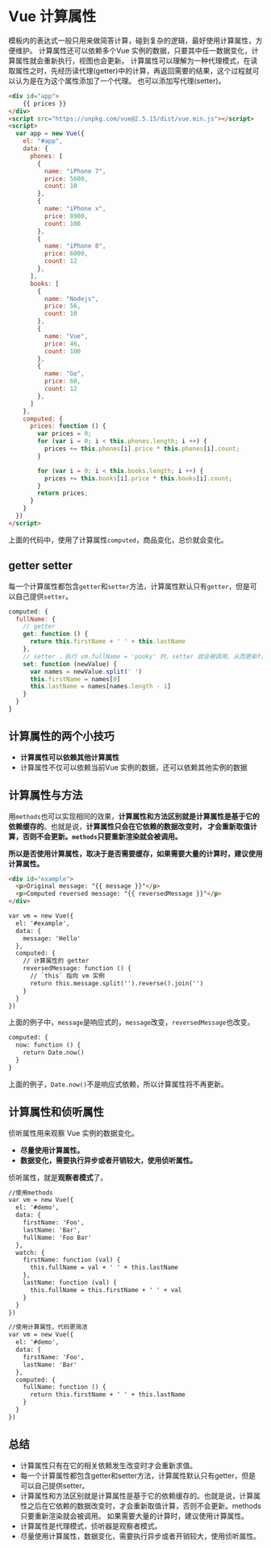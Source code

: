 # Vue 计算属性

模板内的表达式一般只用来做简答计算，碰到复杂的逻辑，最好使用计算属性，方便维护。
计算属性还可以依赖多个Vue 实例的数据，只要其中任一数据变化，计算属性就会重新执行，视图也会更新。
计算属性可以理解为一种代理模式，在读取属性之时，先经历读代理(getter)中的计算，再返回需要的结果，这个过程就可以认为是在为这个属性添加了一个代理。
也可以添加写代理(setter)。

``` html
<div id="app">
    {{ prices }}
</div>
<script src="https://unpkg.com/vue@2.5.15/dist/vue.min.js"></script>
<script>
  var app = new Vue({
    el: "#app",
    data: {
      phones: [
        {
          name: "iPhone 7",
          price: 5600,
          count: 10
        },
        {
          name: "iPhone x",
          price: 8900,
          count: 100
        },
        {
          name: "iPhone 8",
          price: 6000,
          count: 12
        },
      ],
      books: [
        {
          name: "Nodejs",
          price: 56,
          count: 10
        },
        {
          name: "Vue",
          price: 46,
          count: 100
        },
        {
          name: "Go",
          price: 60,
          count: 12
        },
      ]
    },
    computed: {
      prices: function () {
        var prices = 0;
        for (var i = 0; i < this.phones.length; i ++) {
          prices += this.phones[i].price * this.phones[i].count;
        }

        for (var i = 0; i < this.books.length; i ++) {
          prices += this.books[i].price * this.books[i].count;
        }
        return prices;
      }
    }
  })
</script>
```

上面的代码中，使用了计算属性`computed`，商品变化，总价就会变化。
## getter setter
每一个计算属性都包含`getter`和`setter`方法，计算属性默认只有`getter`，但是可以自己提供`setter`。
``` javascript
computed: {
  fullName: {
    // getter
    get: function () {
      return this.firstName + ' ' + this.lastName
    },
    // setter ，执行 vm.fullName = 'pooky' 时，setter 就会被调用，从而更新firstName lastName
    set: function (newValue) {
      var names = newValue.split(' ')
      this.firstName = names[0]
      this.lastName = names[names.length - 1]
    }
  }
}
```

## 计算属性的两个小技巧
- **计算属性可以依赖其他计算属性**
- 计算属性不仅可以依赖当前Vue 实例的数据，还可以依赖其他实例的数据

## 计算属性与方法
用`methods`也可以实现相同的效果，**计算属性和方法区别就是计算属性是基于它的依赖缓存的**。也就是说，**计算属性只会在它依赖的数据改变时，
才会重新取值计算，否则不会更新。`methods`只要重新渲染就会被调用。**


**所以是否使用计算属性，取决于是否需要缓存，如果需要大量的计算时，建议使用计算属性。**

``` html
<div id="example">
  <p>Original message: "{{ message }}"</p>
  <p>Computed reversed message: "{{ reversedMessage }}"</p>
</div>

var vm = new Vue({
  el: '#example',
  data: {
    message: 'Hello'
  },
  computed: {
    // 计算属性的 getter
    reversedMessage: function () {
      // `this` 指向 vm 实例
      return this.message.split('').reverse().join('')
    }
  }
})
```
上面的例子中，`message`是响应式的，`message`改变，`reversedMessage`也改变。

``` html
computed: {
  now: function () {
    return Date.now()
  }
}
```

上面的例子，`Date.now()`不是响应式依赖，所以计算属性将不再更新。

## 计算属性和侦听属性
侦听属性用来观察 Vue 实例的数据变化。
- **尽量使用计算属性。**
- **数据变化，需要执行异步或者开销较大，使用侦听属性。**

侦听属性，就是**观察者模式**了。


``` html
//使用methods
var vm = new Vue({
  el: '#demo',
  data: {
    firstName: 'Foo',
    lastName: 'Bar',
    fullName: 'Foo Bar'
  },
  watch: {
    firstName: function (val) {
      this.fullName = val + ' ' + this.lastName
    },
    lastName: function (val) {
      this.fullName = this.firstName + ' ' + val
    }
  }
})

//使用计算属性，代码更简洁
var vm = new Vue({
  el: '#demo',
  data: {
    firstName: 'Foo',
    lastName: 'Bar'
  },
  computed: {
    fullName: function () {
      return this.firstName + ' ' + this.lastName
    }
  }
})
```

## 总结
- 计算属性只有在它的相关依赖发生改变时才会重新求值。
- 每一个计算属性都包含getter和setter方法，计算属性默认只有getter，但是可以自己提供setter。
- 计算属性和方法区别就是计算属性是基于它的依赖缓存的。也就是说，计算属性之后在它依赖的数据改变时，才会重新取值计算，否则不会更新。methods 只要重新渲染就会被调用。
如果需要大量的计算时，建议使用计算属性。
- 计算属性是代理模式，侦听器是观察者模式。
- 尽量使用计算属性，数据变化，需要执行异步或者开销较大，使用侦听属性。


